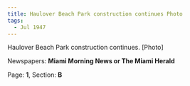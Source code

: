 ```yaml
---  
title: Haulover Beach Park construction continues Photo  
tags:  
  - Jul 1947  
---  
```

  
Haulover Beach Park construction continues. [Photo]  
  
Newspapers: **Miami Morning News or The Miami Herald**  
  
Page: **1**, Section: **B** 
